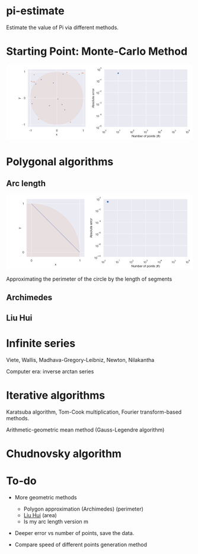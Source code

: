 # pi-estimate

Estimate the value of Pi via different methods.

# Starting Point: Monte-Carlo Method

<p align="center">
<img src="images/mc.gif">
</p>

# Polygonal algorithms

## Arc length

<p align="center">
<img src="images/al.gif">
</p>

Approximating the perimeter of the circle by the length of segments

## Archimedes

## Liu Hui


# Infinite series

Viete, Wallis, Madhava-Gregory-Leibniz, Newton, Nilakantha

Computer era: inverse arctan series

# Iterative algorithms

Karatsuba algorithm, Tom-Cook multiplication, Fourier transform-based methods.

Arithmetic-geometric mean method (Gauss-Legendre algorithm)

# Chudnovsky algorithm

# To-do

* More geometric methods
  * Polygon approximation (Archimedes) (perimeter)
  * [Liu Hui](https://en.wikipedia.org/wiki/Liu_Hui%27s_%CF%80_algorithm) (area)
  * Is my arc length version m


* Deeper error vs number of points, save the data.
* Compare speed of different points generation method
